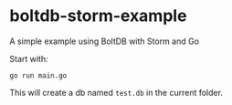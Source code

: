 # boltdb-storm-example
A simple example using BoltDB with Storm and Go

Start with:

```
go run main.go
```

This will create a db named `test.db` in the current folder.
